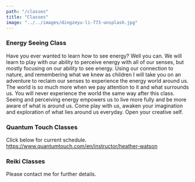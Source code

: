 ```yaml
---
path: "/classes"
title: "Classes"
image: "../../images/dingzeyu-li-773-unsplash.jpg"
---
```


### Energy Seeing Class

Have you ever wanted to learn how to see energy? Well you can. We will learn to play with our ability to perceive energy with all of our senses, but mostly focusing on our ability to see energy. Using our connection to nature, and remembering what we knew as children I will take you on an adventure to reclaim our senses to experience the energy world around us. The world is so much more when we pay attention to it and what surrounds us. You will never experience the world the same way after this class. Seeing and perceiving energy empowers us to live more fully and be more aware of what is around us. Come play with us, awaken your imagination and exploration of what lies around us everyday. Open your creative self.

### Quantum Touch Classes

Click below for current schedule.
https://www.quantumtouch.com/en/instructor/heather-watson


### Reiki Classes

Please contact me for further details.
